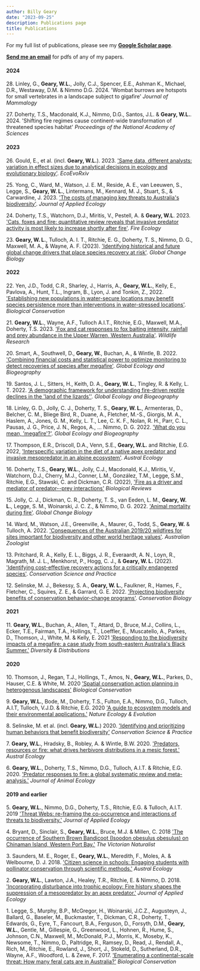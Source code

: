```yaml
---
author: Billy Geary
date: "2023-09-25"
description: Publications page
title: Publications
---
```


For my full list of publications, please see my [**Google Scholar page**](https://scholar.google.com/citations?user=pDXxC6EAAAAJ&hl=en).

[**Send me an email**](mailto:billy.geary@unimelb.edu.au) for pdfs of any of my papers.


#### **2024**

28\. Linley, G., **Geary, W.L.**, Jolly, C.J., Spencer, E.E., Ashman K., Michael, D.R., Westaway, D.M. & Nimmo D.G. 2024. 'Wombat burrows are hotspots for small vertebrates in a landscape subject to gigafire' *Journal of Mammalogy*

27\. Doherty, T.S., Macdonald, K.J., Nimmo, D.G., Santos, J.L. & **Geary, W.L.**. 2024. 'Shifting fire regimes cause continent-wide transformation of threatened species habitat' *Proceedings of the National Academy of Sciences*

#### **2023**

26\. Gould, E., et al. (incl. **Geary, W.L.**). 2023. ['Same data, different analysts: variation in effect sizes due to analytical decisions in ecology and evolutionary biology'](https://ecoevorxiv.org/repository/view/6000/). *EcoEvoRxiv*

25\. Yong, C., Ward, M., Watson, J. E. M., Reside, A. E., van Leeuwen, S., Legge, S., **Geary, W. L.**, Lintermans, M., Kennard, M. J., Stuart, S., & Carwardine, J. 2023. ['The costs of managing key threats to Australia's biodiversity'](https://doi.org/10.1111/1365-2664.14377). *Journal of Applied Ecology*

24\. Doherty, T.S., Watchorn, D.J., Miritis, V., Pestell, A. & **Geary, W.L**. 2023. ['Cats, foxes and fire: quantitative review reveals that invasive predator activity is most likely to increase shortly after fire'](https://doi.org/10.1186/s42408-023-00183-6). *Fire Ecology*

23\. **Geary, W. L.**, Tulloch, A. I. T., Ritchie, E. G., Doherty, T. S., Nimmo, D. G., Maxwell, M. A., & Wayne, A. F. (2023). ['Identifying historical and future global change drivers that place species recovery at risk'](https://doi.org/10.1111/gcb.16661). *Global Change Biology*

#### **2022**

22\. Yen, J.D., Todd, C.R., Sharley, J., Harris, A., **Geary, W.L.**, Kelly, E., Pavlova, A., Hunt, T.L., Ingram, B., Lyon, J. and Tonkin, Z., 2022. ['Establishing new populations in water-secure locations may benefit species persistence more than interventions in water-stressed locations'](https://doi.org/10.1016/j.biocon.2022.109812). *Biological Conservation*

21\. **Geary, W.L.**, Wayne, A.F., Tulloch A.I.T., Ritchie, E.G., Maxwell, M.A., Doherty, T.S. 2023. ['Fox and cat responses to fox baiting intensity, rainfall and prey abundance in the Upper Warren, Western Australia'](https://doi.org/10.1071/WR21184). *Wildlife Research*

20\. Smart, A., Southwell, D., **Geary, W.**, Buchan, A., & Wintle, B. 2022. ['Combining financial costs and statistical power to optimize monitoring to detect recoveries of species after megafire'](https://doi.org/10.1111/geb.13554). *Global Ecology and Biogeography*

19\. Santos, J. L., Sitters, H., Keith, D. A., **Geary, W. L.**, Tingley, R. & Kelly, L. T. 2022. ['A demographic framework for understanding fire-driven reptile declines in the 'land of the lizards''](https://doi.org/10.1111/geb.13520). *Global Ecology and Biogeography*

18\. Linley, G. D., Jolly, C. J., Doherty, T. S., **Geary, W. L.**, Armenteras, D., Belcher, C. M., Bliege Bird, R., Duane, A., Fletcher, M.-S., Giorgis, M. A., Haslem, A., Jones, G. M., Kelly, L. T., Lee, C. K. F., Nolan, R. H., Parr, C. L., Pausas, J. G., Price, J. N., Regos, A., ... Nimmo, D. G. 2022. ['What do you mean, 'megafire'?'](https://doi.org/10.1111/geb.13499). *Global Ecology and Biogeography*

17\. Thompson, E.R., Driscoll, D.A., Venn, S.E., **Geary, W.L.** and Ritchie, E.G. 2022, ['Interspecific variation in the diet of a native apex predator and invasive mesopredator in an alpine ecosystem'](https://doi.org/10.1111/aec.13214). *Austral Ecology*

16\. Doherty, T.S., **Geary, W.L.**, Jolly, C.J., Macdonald, K.J., Miritis, V., Watchorn, D.J., Cherry, M.J., Conner, L.M., González, T.M., Legge, S.M., Ritchie, E.G., Stawski, C. and Dickman, C.R. (2022), ['Fire as a driver and mediator of predator--prey interactions'](https://doi.org/10.1111/brv.12853) *Biological Reviews*

15\. Jolly, C. J., Dickman, C. R., Doherty, T. S., van Eeden, L. M., **Geary, W. L.**, Legge, S. M., Woinarski, J. C. Z., & Nimmo, D. G. 2022. ['Animal mortality during fire'](https://doi.org/10.1111/gcb.16044). *Global Change Biology*

14\. Ward, M., Watson, J.E., Greenville, A., Maurer, G., Todd, S., **Geary, W.** & Tulloch, A. 2022. ['Consequences of the Australian 2019/20 wildfires for sites important for biodiversity and other world heritage values'](https://doi.org/10.7882/AZ.2022.034). *Australian Zoologist*

13\. Pritchard, R. A., Kelly, E. L., Biggs, J. R., Everaardt, A. N., Loyn, R., Magrath, M. J. L., Menkhorst, P., Hogg, C. J., & **Geary, W. L.** (2022). ['Identifying cost-effective recovery actions for a critically endangered species'](https://doi.org/10.1111/csp2.546). *Conservation Science and Practice*

12\. Selinske, M. J., Bekessy, S. A., **Geary, W. L.**, Faulkner, R., Hames, F., Fletcher, C., Squires, Z. E., & Garrard, G. E. 2022. ['Projecting biodiversity benefits of conservation behavior-change programs'](https://doi.org/10.1111/cobi.13845). *Conservation Biology*

#### **2021**

11\. **Geary, W.L.**, Buchan, A., Allen, T., Attard, D., Bruce, M.J., Collins, L., Ecker, T.E., Fairman, T.A., Hollings, T., Loeffler, E., Muscatello, A., Parkes, D., Thomson, J., White, M. & Kelly, E. 2021 ['Responding to the biodiversity impacts of a megafire: a case study from south-eastern Australia's Black Summer.'](https://onlinelibrary.wiley.com/doi/10.1111/ddi.13292) *Diversity & Distributions*

#### **2020**

10\. Thomson, J., Regan, T.J., Hollings, T., Amos, N., **Geary, W.L.**, Parkes, D., Hauser, C.E. & White, M. 2020 ['Spatial conservation action planning in heterogenous landscapes'](https://doi.org/10.1016/j.biocon.2020.108735) *Biological Conservation*

9\. **Geary, W.L.**, Bode, M., Doherty, T.S., Fulton, E.A., Nimmo, D.G., Tulloch, A.I.T, Tulloch, V.J.D. & Ritchie, E.G. 2020 ['A guide to ecosystem models and their environmental applications.'](https://www.nature.com/articles/s41559-020-01298-8) *Nature Ecology & Evolution*

8\. Selinske, M. et al. (incl. **Geary, W.L.**) 2020. ['Identifying and prioritizing human behaviors that benefit biodiversity'](https://doi.org/10.1111/csp2.249) *Conservation Science & Practice*

7\. **Geary, W.L.**, Hradsky, B., Robley, A. & Wintle, B.W. 2020. ['Predators, resources or fire: what drives herbivore distributions in a mesic forest.'](https://onlinelibrary.wiley.com/doi/abs/10.1111/aec.12861) *Austral Ecology*

6\. **Geary, W.L.**, Doherty, T.S., Nimmo, D.G., Tulloch, A.I.T. & Ritchie, E.G. 2020. ['Predator responses to fire: a global systematic review and meta-analysis.'](https://doi.org/10.1111/1365-2656.13153) *Journal of Animal Ecology*

#### **2019 and earlier**

5\. **Geary, W.L.**, Nimmo, D.G., Doherty, T.S., Ritchie, E.G. & Tulloch, A.I.T. 2019 ['Threat Webs: re-framing the co-occurrence and interactions of threats to biodiversity.'](https://doi.org/10.1111/1365-2664.13427) *Journal of Applied Ecology*

4\. Bryant, D., Sinclair, S., **Geary, W.L.**, Bruce, M.J. & Millen, C. 2018 ['The occurrence of Southern Brown Bandicoot (Isoodon obesulus obesulus) on Chinaman Island, Western Port Bay.'](https://search.informit.org/doi/10.3316/INFORMIT.959218117941937) *The Victorian Naturalist*

3\. Saunders, M. E., Roger, E., **Geary, W.L.**, Meredith, F., Moles, A. & Welbourne, D. J. 2018. ['Citizen science in schools: Engaging students with pollinator conservation through scientific methods.'](https://doi.org/10.1111/aec.12608) *Austral Ecology*

2\. **Geary, W.L.**, Lawton, J.A., Healey, T.R., Ritchie, E. & Nimmo, D. 2018. ['Incorporating disturbance into trophic ecology: Fire history shapes the suppression of a mesopredator by an apex predator.'](https://doi.org/10.1111/1365-2664.13125) *Journal of Applied Ecology*

1\. Legge, S., Murphy, B.P., McGregor, H., Woinarski, J.C.Z., Augusteyn, J., Ballard, G., Baseler, M., Buckmaster, T., Dickman, C.R., Doherty, T., Edwards, G., Eyre, T., Fancourt, B.A., Ferguson, D., Forsyth, D.M., **Geary, W.L.**, Gentle, M., Gillespie, G., Greenwood, L., Hohnen, R., Hume, S., Johnson, C.N., Maxwell, M., McDonald, P.J., Morris, K., Moseby, K., Newsome, T., Nimmo, D., Paltridge, R., Ramsey, D., Read, J., Rendall, A., Rich, M., Ritchie, E., Rowland, J., Short, J., Stokeld, D., Sutherland, D.R., Wayne, A.F., Woodford, L. & Zewe, F. 2017. ['Enumerating a continental-scale threat: How many feral cats are in Australia?'](https://doi.org/10.1016/j.biocon.2016.11.032) *Biological Conservation*
